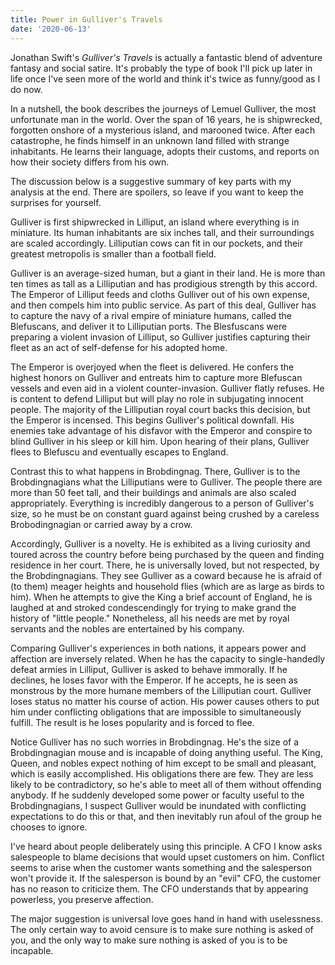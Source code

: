 ```yaml
---
title: Power in Gulliver's Travels 
date: '2020-06-13'
---
```


Jonathan Swift's *Gulliver's Travels* is actually a fantastic blend of adventure fantasy and social satire. It's probably the type of book I'll pick up later in life once I've seen more of the world and think it's twice as funny/good as I do now.

In a nutshell, the book describes the journeys of Lemuel Gulliver, the most unfortunate man in the world. Over the span of 16 years, he is shipwrecked, forgotten onshore of a mysterious island, and marooned twice. After each catastrophe, he finds himself in an unknown land filled with strange inhabitants. He learns their language, adopts their customs, and reports on how their society differs from his own.

The discussion below is a suggestive summary of key parts with my analysis at the end. There are spoilers, so leave if you want to keep the surprises for yourself.

Gulliver is first shipwrecked in Lilliput, an island where everything is in miniature. Its human inhabitants are six inches tall, and their surroundings are scaled accordingly. Lilliputian cows can fit in our pockets, and their greatest metropolis is smaller than a football field.

Gulliver is an average-sized human, but a giant in their land. He is more than ten times as tall as a Lilliputian and has prodigious strength by this accord. The Emperor of Lilliput feeds and cloths Gulliver out of his own expense, and then compels him into public service. As part of this deal, Gulliver has to capture the navy of a rival empire of miniature humans, called the Blefuscans, and deliver it to Lilliputian ports. The Blesfuscans were preparing a violent invasion of Lilliput, so Gulliver justifies capturing their fleet as an act of self-defense for his adopted home.

The Emperor is overjoyed when the fleet is delivered. He confers the highest honors on Gulliver and entreats him to capture more Blefuscan vessels and even aid in a violent counter-invasion. Gulliver flatly refuses. He is content to defend Lilliput but will play no role in subjugating innocent people. The majority of the Lilliputian royal court backs this decision, but the Emperor is incensed. This begins Gulliver's political downfall. His enemies take advantage of his disfavor with the Emperor and conspire to blind Gulliver in his sleep or kill him. Upon hearing of their plans, Gulliver flees to Blefuscu and eventually escapes to England.

Contrast this to what happens in Brobdingnag. There, Gulliver is to the Brobdingnagians what the Lilliputians were to Gulliver. The people there are more than 50 feet tall, and their buildings and animals are also scaled appropriately. Everything is incredibly dangerous to a person of Gulliver's size, so he must be on constant guard against being crushed by a careless Brobodingnagian or carried away by a crow.

Accordingly, Gulliver is a novelty. He is exhibited as a living curiosity and toured across the country before being purchased by the queen and finding residence in her court. There, he is universally loved, but not respected, by the Brobdingnagians. They see Gulliver as a coward because he is afraid of (to them) meager heights and household flies (which are as large as birds to him). When he attempts to give the King a brief account of England, he is laughed at and stroked condescendingly for trying to make grand the history of "little people." Nonetheless, all his needs are met by royal servants and the nobles are entertained by his company.

Comparing Gulliver's experiences in both nations, it appears power and affection are inversely related. When he has the capacity to single-handedly defeat armies in Lilliput, Gulliver is asked to behave immorally. If he declines, he loses favor with the Emperor. If he accepts, he is seen as monstrous by the more humane members of the Lilliputian court. Gulliver loses status no matter his course of action. His power causes others to put him under conflicting obligations that are impossible to simultaneously fulfill. The result is he loses popularity and is forced to flee.

Notice Gulliver has no such worries in Brobdingnag. He's the size of a Brobdingnagian mouse and is incapable of doing anything useful. The King, Queen, and nobles expect nothing of him except to be small and pleasant, which is easily accomplished. His obligations there are few. They are less likely to be contradictory, so he's able to meet all of them without offending anybody. If he suddenly developed some power or faculty useful to the Brobdingnagians, I suspect Gulliver would be inundated with conflicting expectations to do this or that, and then inevitably run afoul of the group he chooses to ignore.

I've heard about people deliberately using this principle. A CFO I know asks salespeople to blame decisions that would upset customers on him. Conflict seems to arise when the customer wants something and the salesperson won't provide it. If the salesperson is bound by an "evil" CFO, the customer has no reason to criticize them. The CFO understands that by appearing powerless, you preserve affection.

The major suggestion is universal love goes hand in hand with uselessness. The only certain way to avoid censure is to make sure nothing is asked of you, and the only way to make sure nothing is asked of you is to be incapable.
